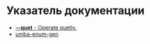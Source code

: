 # Указатель документации
   - [**--quet** - Operate quetly.](doc/umba-enum-gen-cli-options.md)
   - [umba-enum-gen](README.md)
